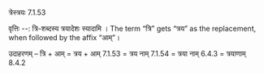 

 त्रेस्त्रयः 7.1.53 


वृत्तिः --: त्रि-शब्दस्य त्रयादेशः स्यादामि । The term “त्रि” gets “त्रय” as the replacement, when followed by the affix “आम्”। 


उदाहरणम् – त्रि + आम् = त्रय + आम् 7.1.53 = त्रय नाम् 7.1.54 = त्रया नाम् 6.4.3 = त्रयाणाम् 8.4.2 



